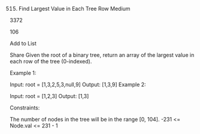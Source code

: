 515. Find Largest Value in Each Tree Row
Medium

3372

106

Add to List

Share
Given the root of a binary tree, return an array of the largest value in each row of the tree (0-indexed).

 

Example 1:


Input: root = [1,3,2,5,3,null,9]
Output: [1,3,9]
Example 2:

Input: root = [1,2,3]
Output: [1,3]
 

Constraints:

The number of nodes in the tree will be in the range [0, 104].
-231 <= Node.val <= 231 - 1
